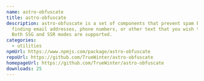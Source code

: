 ```yaml
---
name: astro-obfuscate
title: astro-obfuscate
description: astro-obfuscate is a set of components that prevent spam bots from
  finding email addresses, phone numbers, or other text that you wish to hide.
  Both SSG and SSR modes are supported.
categories:
  - utilities
npmUrl: https://www.npmjs.com/package/astro-obfuscate
repoUrl: https://github.com/TrueWinter/astro-obfuscate
homepageUrl: https://github.com/TrueWinter/astro-obfuscate
downloads: 25
---
```

